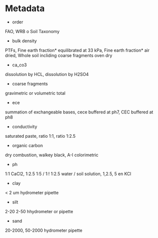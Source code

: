 # Metadata

* order

FAO, WRB o Soil Taxonomy

* bulk density

PTFs, Fine earth fraction* equilibrated at 33 kPa, Fine earth fraction* air dried, Whole soil incliding coarse fragments oven dry

* ca_co3

dissolution by HCL, dissolution by H2SO4

* coarse fragments

gravimetric or volumetric total

* ece 

summation of exchangeable bases, cece buffered at ph7, CEC buffered at ph8

* conductivity

saturated paste, ratio 1:1, ratio 1:2.5

* organic carbon

dry combustion, walkey black, A-I colorimetric

* ph

1:1 CaCl2, 1:2.5 1:5 / 1:! 1:2.5 water / soil solution, 1,2.5, 5 en KCl

* clay

< 2 um hydrometer pipette

* silt

2-20 2-50 hhydrometer or pipette

* sand

20-2000, 50-2000 hydrometer pipette
